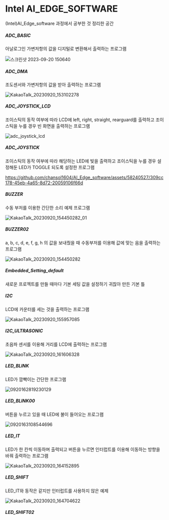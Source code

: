 # Intel AI_EDGE_SOFTWARE

(Intel)AI_Edge_software 과정에서 공부한 것 정리한 공간

##### ADC_BASIC ###########
아날로그인 가변저항의 값을 디지털로 변환해서 출력하는 프로그램

![스크린샷 2023-09-20 150640](https://github.com/chansol1604/AI_Edge_software/assets/58240527/19c65b9d-d64c-4ca3-98e8-59469cadccd9)


##### ADC_DMA #############
조도센서와 가변저항의 값을 받아 출력하는 프로그램 

![KakaoTalk_20230920_153102278](https://github.com/chansol1604/AI_Edge_software/assets/58240527/eccd2fe8-c1a6-42fb-af59-3552039fd25d)


##### ADC_JOYSTICK_LCD ####
조이스틱의 동작 여부에 따라 LCD에 left, right, straight, rearguard를 출력하고 조이스틱을 누를 경우 빈 화면을 출력하는 프로그램

![adc_joystick_lcd](https://github.com/chansol1604/AI_Edge_software/assets/58240527/f6923d28-2b59-4b53-8749-2ef179789953)


##### ADC_JOYSTICK ########
조이스틱의 동작 여부에 따라 해당하는 LED에 빛을 출력하고 조이스틱을 누를 경우 설정해둔 LED가 TOGGLE 되도록 설정한 프로그램

https://github.com/chansol1604/AI_Edge_software/assets/58240527/309cc178-45eb-4a65-8d72-20059106f66d


##### BUZZER ##############
수동 부저를 이용한 간단한 소리 예제 프로그램

![KakaoTalk_20230920_154450282_01](https://github.com/chansol1604/AI_Edge_software/assets/58240527/968e1f18-5bc8-4bd7-b9b8-18aed4587a86)


##### BUZZER02 ############
a, b, c, d, e, f, g, h 의 값을 보내줬을 때 수동부저를 이용해 값에 맞는 음을 출력하는 프로그램

![KakaoTalk_20230920_154450282](https://github.com/chansol1604/AI_Edge_software/assets/58240527/0dded8fc-7191-435f-a860-b71caf39a2a6)


##### Embedded_Setting_default
새로운 프로젝트를 만들 때마다 기본 세팅 값을 설정하기 귀찮아 만든 기본 틀

##### I2C ##################
LCD에 카운터를 세는 것을 출력하는 프로그램

![KakaoTalk_20230920_155957085](https://github.com/chansol1604/AI_Edge_software/assets/58240527/dd5f8f0b-6a97-46fd-b103-41d7ca510459)



##### I2C_ULTRASONIC ########
초음파 센서를 이용해 거리를 LCD에 출력하는 프로그램

![KakaoTalk_20230920_161606328](https://github.com/chansol1604/AI_Edge_software/assets/58240527/d2d6b5c1-6095-4e62-923d-c628df0c7fa3)


##### LED_BLINK ##############
LED가 깜빡이는 간단한 프로그램

![0920162819230129](https://github.com/chansol1604/AI_Edge_software/assets/58240527/f63df3de-749e-4b43-a2d3-440ef67ad791)


##### LED_BLINK00 ############
버튼을 누르고 있을 때 LED에 불이 들어오는 프로그램

![0920163108544696](https://github.com/chansol1604/AI_Edge_software/assets/58240527/853c92d4-3044-4fc4-b044-e153baea9654)


##### LED_IT ##################
LED가 한 칸씩 이동하며 출력되고 버튼을 누르면 인터럽트를 이용해 이동하는 방향을 바꿔 출력하는 프로그램

![KakaoTalk_20230920_164152895](https://github.com/chansol1604/AI_Edge_software/assets/58240527/bd995f43-5cd4-4c35-acf9-d1abad473d47)


##### LED_SHIFT ################
LED_IT와 동작은 같지만 인터럽트를 사용하지 않은 예제

![KakaoTalk_20230920_164704622](https://github.com/chansol1604/AI_Edge_software/assets/58240527/833aa29b-f1b0-47c8-8f04-b9dff21b4491)


##### LED_SHIFT02 ###############


